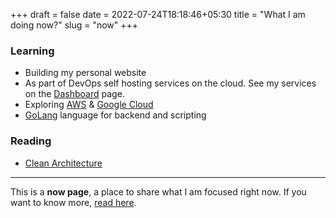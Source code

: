 +++ 
draft = false
date = 2022-07-24T18:18:46+05:30
title = "What I am doing now?"
slug = "now" 
+++

### Learning
- Building my personal website
- As part of DevOps self hosting services on the cloud. See my services on the [Dashboard][dashboard] page.
- Exploring [AWS][aws] & [Google Cloud][googlecloud]
- [GoLang][golang] language for backend and scripting

### Reading
- [Clean Architecture][cleanarchitecture]

---

This is a **now page**, a place to share what I am focused right now. If you want to know more, [read here][aboutnow].

[golang]: https://go.dev/
[dashboard]: https://dashboard.premp.in/
[aws]: https://aws.amazon.com/
[googlecloud]: https://cloud.google.com/
[cleanarchitecture]: https://www.amazon.com/dp/0134494164
[aboutnow]: https://nownownow.com/about
[hugo]: https://gohugo.io